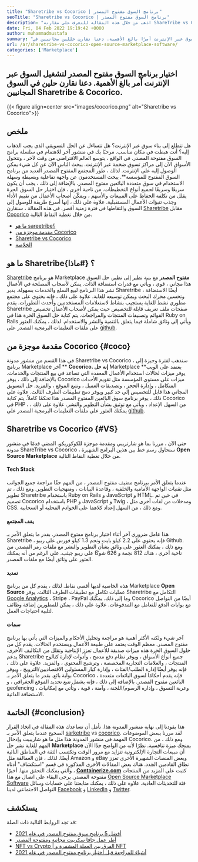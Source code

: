 ```yaml
---
title: "Sharetribe vs Cocorico | برنامج السوق مفتوح المصدر" 
seoTitle: "Sharetribe vs Cocorico | برنامج السوق مفتوح المصدر" 
description: "اذهب من خلال هذه المقالة للتعرف على مقارنة ShareTribe vs Cocorico. تثبيت حل السوق مفتوح المصدر لرعاية المبيعات والسوق." 
date: Fri, 04 Feb 2022 19:19:42 +0000
author: muhammadmustafa
summary: "يعد اختيار برنامج السوق مفتوح المصدر لتشغيل السوق عبر الإنترنت أمرًا بالغ الأهمية. دعنا نقارن حللين مجانيين في Marketplace Sharetribe & amp ؛ Cocorico." 
url: /ar/sharetribe-vs-cocorico-open-source-marketplace-software/
categories: ['Marketplace']
---
```


## اختيار برنامج السوق مفتوح المصدر لتشغيل السوق عبر الإنترنت أمر بالغ الأهمية. دعنا نقارن حلين في السوق المجانيين Sharetribe & Cocorico.

{{< figure align=center src="images/cocorico.png" alt="Sharetribe vs Cocorico">}}


## ملخص
هل تتطلع إلى بناء سوق عبر الإنترنت؟ هل تتساءل عن الحل التسويقي الذي يجب الذهاب إليه؟ أنت هبطت في مكان مناسب. مرحبًا بك في منشور آخر للاهتمام في سلسلة برامج السوق مفتوحة المصدر. في الواقع ، يتوسع العالم الافتراضي من وقت لآخر ، وتتحول الأسواق الآن إلى مراكز تسوق ضخمة عبر الإنترنت. يبحث الناس الآن عن كل شيء يمكن الوصول إليه على الإنترنت. لذلك ، طور المجتمع المفتوح المصدر العديد من برنامج السوق المفتوح للمؤسسة**.
يبحث المستخدمون عن واجهة تفاعلية وبسيطة وسهلة الاستخدام في سوق متعددة البائعين مفتوح المصدر. بالإضافة إلى ذلك ، يجب أن يكون سريعًا وسريعًا لجميع أنواع التخطيطات. من ناحية أخرى ، فإن اختيار حل السوق الحرة يقلل من تكلفة الحفاظ على المبيعات والأسهم ، ويمكّن أصحاب الأعمال من تقييم الأداء وجذب تنبؤات الأعمال المستقبلية. علاوة على ذلك ، إنها أسرع طريقة للوصول إلى السوق والتقاطها في فترة زمنية أقصر. في هذه المقالة ، سنقارن [Sharetribe][1] مقابل [Cocorico][2] من خلال تغطية النقاط التالية.
  * [ما هو sareetribe؟][3]
  * [مقدمة موجزة من Cocorico][4]
  * [Sharetribe vs Cocorico][5]
  * [الخلاصة][6]

## ما هو Sharetribe؟   {#ماذا}
[Sharetribe][1] هو برنامج Marketplace  **مفتوح المصدر**  مع بنية نظير إلى نظير. حل السوق هذا مجاني ، قوي ، ويأتي مع قدرات استضافة الذات. يمكن لأصحاب المصلحة في الأعمال نشر هذا البرنامج لبيع السلع والخدمات بسهولة. يدير Sharetribe أيضًا الاستضافة ، وتحسين محرك البحث ويمكن توسيعه للغاية. علاوة على ذلك ، فإنه يحتوي على مجتمع مطوري نشط للغاية يستجيب بنشاط لاستعلامات المستخدمين وأحدث التطورات. يقدم Sharetribe صفحات ملف تعريف قابلة للتخصيص حيث يمكن لأصحاب الأعمال تخصيص القوائم وتصنيفات المنتجات والمراجعات. يتم كتابة حل السوق الحرة هذا في Ruby on Rails ويأتي إلى وثائق شاملة فيما يتعلق بالتنمية والنشر والاستخدام. لذلك ، يمكنك العثور على ملفات التعليمات البرمجية المصدر على [github][7].

## مقدمة موجزة من Cocorico   {#coco}
في هذا القسم من منشور مدونة Sharetribe vs Cocorico ، سنذهب لفترة وجيزة إلى برنامج Marketplace آخر ** **Cocorico. إنه حل**   Marketplace يعتمد على الويب** يوفر ميزات لحالات استخدام الأعمال المعقدة التي تساعد في بيع المنتجات والخدمات. بالإضافة إلى ذلك ، يوفر Cocorico ميزات على مستوى المؤسسة مثل تقويم الأحداث المتكامل ، وإدارة الحجز ، وتصديقات العميل ، وتتبع الموقع ، والمزيد. حل التسويق المجاني هذا قابل للتخصيص إلى حد كبير ويوفر دمج تطبيقات الطرف الثالث. علاوة على ذلك ، يوفر برنامج سوق البائعين المفتوح المصدر هذا تحكمًا كاملاً. يتم كتابة Cocorico في PHP ، من السهل الإعداد ، ويأتي مع توثيق بشأن التطوير والنشر. علاوة على ذلك ، يمكنك العثور على ملفات التعليمات البرمجية المصدر على [github][8].

## Sharetribe vs Cocorico   {#VS}
حتى الآن ، مررنا بما هو شارتريبي ومقدمة موجزة للكوكوريكو. المضي قدمًا في منشور مدونة ShareTribe vs Cocorico ، سنحاول رسم خط بين هذين البرامج الشهيرة  **Open Source Marketplace**  من خلال تغطية النقاط التالية.

#### Tech Stack
عندما يتعلق الأمر ببرنامج مضيف مفتوح المصدر ، من المهم حقًا مراجعة جميع الجوانب مثل تقنيات الواجهة الأمامية والخلفية ، وقاعدة البيانات ، ومنهجيات التطوير. ومع ذلك ، تم تطوير Sharetribe باستخدام Ruby on Rails و JavaScript و HTML. في حين تم تصميم Cocorico باستخدام PHP و JavaScript و Twig ، ومدخلات من لغات أخرى مثل CSS. ومع ذلك ، من السهل إعداد كلاهما على الخوادم المحلية أو السحابية.

####  **يقف المجتمع** 
هذا عامل ضروري آخر أثناء اختيار برنامج مفتوح المصدر. بقدر ما يتعلق الأمر بـ Sharetribe ، فإنه يحتوي على 2.2 كيلو بايت ونجم 1.3 كيلو فورس على ريبو Github. ومع ذلك ، يمكنك العثور على وثائق بشأن التطوير والنشر مع ملفات رمز المصدر. من ناحية أخرى ، هناك 812 نجمة و 626 شوكًا على ريبو جيثب. على الرغم من أنه يمكنك العثور على وثائق أيضًا مع ملفات المصدر.

####  **تمديد** 
هذه الخاصية لديها أقصى نقاط. لذلك ، يقدم كل من برنامج Marketplace  **Open Source**  عمليات تكامل مع تطبيقات الطرف الثالث. يوفر Sharetribe التكامل مع [Google Analytics][9] ، Stripe ، PayPal وما إلى ذلك. يمكّنك Cocorico أيضًا من التواصل مع بوابات الدفع للتعامل مع المدفوعات. علاوة على ذلك ، يمكن للمطورين إضافة وظائف لتلبية احتياجات العمل.

#### سمات
آخر شيء ولكنه الأكثر أهمية هو مراجعة وتحليل الأحكام والميزات التي يأتي بها برنامج مفتوح المصدر. معظم الوقت يعتمد على طبيعة الأعمال ويستخدم الحالات. يقدم كل من حلول السوق الحرة هذه ميزات صديقة للأعمال تعزز الإنتاجية وتقلل من التكاليف الأخرى. يدعم Sharetribe جميع أنواع الأسواق ، ويوفر نظام دفع مدمج ، وأدوات لإدارة كتالوج المنتجات ، والعلامات التجارية المخصصة ، وترشيح المحتوى ، والمزيد. علاوة على ذلك ، فإنه يوفر أيضًا إدارة الطلب/الفئات ، وإدارة كبار المسئولين الاقتصاديين/الترويج ، ويوفر بوابة بائع.
بقدر ما يتعلق الأمر بـ Cocorico ، فإنه يقدم أحكامًا لسوق البائعات متعددة البائعين مفتوح المصدر. بالإضافة إلى ذلك ، فإنه يشمل تتبع تحديد الموقع الجغرافي ، و geofencing ، وعربة التسوق ، وإدارة الرسوم/اللجنة ، وآمنة ، قوية ، وتأتي مع إمكانيات الاستضافة الذاتية.

## الخاتمة   {#conclusion}
هذا يقودنا إلى نهاية منشور المدونة هذا. نأمل أن تساعدك هذه المقالة في اتخاذ القرار الصحيح عندما يتعلق الأمر بـ [sarketribe][1] vs [cocorico][2]. لقد مررنا ببعض الموضوعات المهمة في منشور المدونة هذا مثل ما هو شاريبيت وإدخال Cocorico. ومع ذلك ، من المهم للغاية نشر حل  **Marketplace**  يمنحك ميزة تنافسية. نظرًا لأنه من الواضح جدًا الآن أن مبيعات التجارة الإلكترونية تتزايد مع مرور الوقت وتكتسب الثقة في المناطق النائية أيضًا. لذلك ، فإن العمالقة مثل Amazon و eBay وبعض المنصات الشهيرة الأخرى تعزز نطاق القادمين الجدد. هناك بعض المقالات الأخرى المذكورة في قسم "استكشاف" أدناه والتي يمكنك التحقق منها.
أخيرًا ،  **[Containerize.com][10]**  كتبت على المزيد من المنتجات مفتوحة المصدر. يرجى البقاء على اتصال مع هذا [Open Source Marketplace Software][11] فئة للتحديثات العادية. علاوة على ذلك ، يمكنك متابعتنا على حسابات وسائل التواصل الاجتماعي لدينا [Facebook][12] و [LinkedIn][13] و [Twitter][14].

## يستكشف
قد تجد الروابط التالية ذات الصلة:
  * [أفضل 5 برنامج سوق مفتوح المصدر في عام 2021][15]
  * [أطر عمل جافا سكريبت مجانية ومفتوحة المصدر][16]
  * [NFT vs Crypto | الفرق بين العملة المشفرة و NFT][17]
  * [أشياء للمراجعة قبل اختيار برنامج مفتوح المصدر في عام 2021][18]

  
[1]: https://products.containerize.com/marketplace/sharetribe/
[2]: https://products.containerize.com/marketplace/cocorico/
[3]: #what
[4]: #coco
[5]: #vs
[6]: #Conclusion
[7]: https://github.com/sharetribe/sharetribe
[8]: https://github.com/Cocolabs-SAS/cocorico
[9]: https://analytics.google.com
[10]: https://www.containerize.com/
[11]: https://products.containerize.com/marketplace/
[12]: https://web.facebook.com/containerize
[13]: https://www.linkedin.com/company/containerize/
[14]: https://twitter.com/containerize_co
[15]: https://blog.containerize.com/marketplace/top-5-open-source-marketplace-software-in-2021/
[16]: https://blog.containerize.com/software-development/free-open-source-popular-javascript-frameworks/
[17]: https://blog.containerize.com/blockchain-platforms/nft-vs-crypto-difference-between-cryptocurrency-nft/
[18]: https://blog.containerize.com/cmdb-software/things-to-review-before-opting-open-source-software-in-2021/
